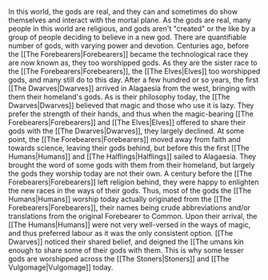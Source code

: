 In this world, the gods are real, and they can and sometimes do show themselves and interact with the mortal plane. As the gods are real, many people in this world are religious, and gods aren't "created" or the like by a group of people deciding to believe in a new god. There are quantifiable number of gods, with varying power and devotion. Centuries ago, before the [[The Forebearers|Forebearers]] became the technological race they are now known as, they too worshipped gods. As they are the sister race to the [[The Forebearers|Forebearers]], the [[The Elves|Elves]] too worshipped gods, and many still do to this day. After a few hundred or so years, the first [[The Dwarves|Dwarves]] arrived in Alagaesia from the west, bringing with them their homeland's gods. As is their philosophy today, the [[The Dwarves|Dwarves]] believed that magic and those who use it is lazy. They prefer the strength of their hands, and thus when the magic-bearing [[The Forebearers|Forebearers]] and [[The Elves|Elves]] offered to share their gods with the [[The Dwarves|Dwarves]], they largely declined. At some point, the [[The Forebearers|Forebearers]] moved away from faith and towards science, leaving their gods behind, but before this the first [[The Humans|Humans]] and [[The Halflings|Halflings]] sailed to Alagaesia. They brought the word of some gods with them from their homeland, but largely the gods they worship today are not their own. A century before the [[The Forebearers|Forebearers]] left religion behind, they were happy to enlighten the new races in the ways of their gods. Thus, most of the gods the [[The Humans|Humans]] worship today actually originated from the [[The Forebearers|Forebearers]], their names being crude abbreviations and/or translations from the original Forebearer to Common. Upon their arrival, the [[The Humans|Humans]] were not very well-versed in the ways of magic, and thus preferred labour as it was the only consistent option. [[The Dwarves]] noticed their shared belief, and deigned the [[The umans kin enough to share some of their gods with them. This is why some lesser gods are worshipped across the [[The Stoners|Stoners]] and [[The Vulgomage|Vulgomage]] today.